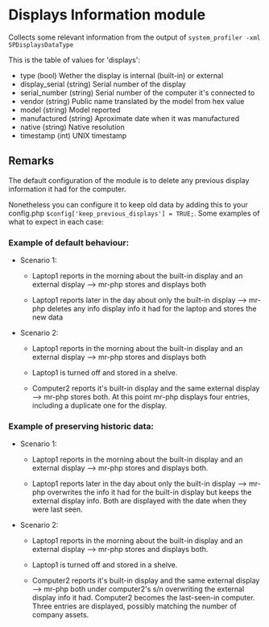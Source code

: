 Displays Information module
==============

Collects some relevant information from the output of `system_profiler -xml SPDisplaysDataType`

This is the table of values for 'displays':

* type (bool) Wether the display is internal (built-in) or external
* display_serial (string) Serial number of the display
* serial_number (string) Serial number of the computer it's connected to
* vendor (string) Public name translated by the model from hex value
* model (string) Model reported
* manufactured (string) Aproximate date when it was manufactured
* native (string) Native resolution
* timestamp (int) UNIX timestamp

Remarks
---

The default configuration of the module is to delete any previous display information it had for the computer.

Nonetheless you can configure it to keep old data by adding this to your config.php `$config['keep_previous_displays'] = TRUE;`. Some examples of what to expect in each case:

### Example of default behaviour:

* Scenario 1:
  * Laptop1 reports in the morning about the built-in display and an external display --> mr-php stores and displays both

  * Laptop1 reports later in the day about only the built-in display --> mr-php deletes any info display info it had for the laptop and stores the new data
* Scenario 2:
  * Laptop1 reports in the morning about the built-in display and an external display --> mr-php stores and displays both

  * Laptop1 is turned off and stored in a shelve.

  * Computer2 reports it's built-in display and the same external display --> mr-php stores both. At this point mr-php displays four entries, including a duplicate one for the display.

### Example of preserving historic data:

* Scenario 1:
  * Laptop1 reports in the morning about the built-in display and an external display --> mr-php stores and displays both.

  * Laptop1 reports later in the day about only the built-in display --> mr-php overwrites the info it had for the built-in display but keeps the external display info. Both are displayed with the date when they were last seen.
* Scenario 2:
  * Laptop1 reports in the morning about the built-in display and an external display --> mr-php stores and displays both.

  * Laptop1 is turned off and stored in a shelve.

  * Computer2 reports it's built-in display and the same external display --> mr-php both under computer2's s/n overwriting the external display info it had. Computer2 becomes the last-seen-in computer. Three entries are displayed, possibly matching the number of company assets.
